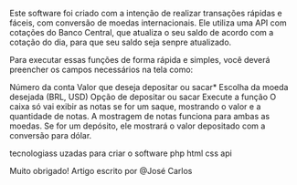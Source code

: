 
Este software foi criado com a intenção de realizar transações rápidas e fáceis, com conversão de moedas internacionais. Ele utiliza uma API com cotações do Banco Central, que atualiza o seu saldo de acordo com a cotação do dia, para que seu saldo seja senpre atualizado.

Para executar essas funções de forma rápida e simples, você deverá preencher os campos necessários na tela como:

Número da conta Valor que deseja depositar ou sacar* Escolha da moeda desejada (BRL, USD) Opção de depositar ou sacar Execute a função O caixa só vai exibir as notas se for um saque, mostrando o valor e a quantidade de notas. A mostragem de notas funciona para ambas as moedas. Se for um depósito, ele mostrará o valor depositado com a conversão para dólar.

tecnologiass uzadas para criar o software php html css api

Muito obrigado! Artigo escrito por @José Carlos
